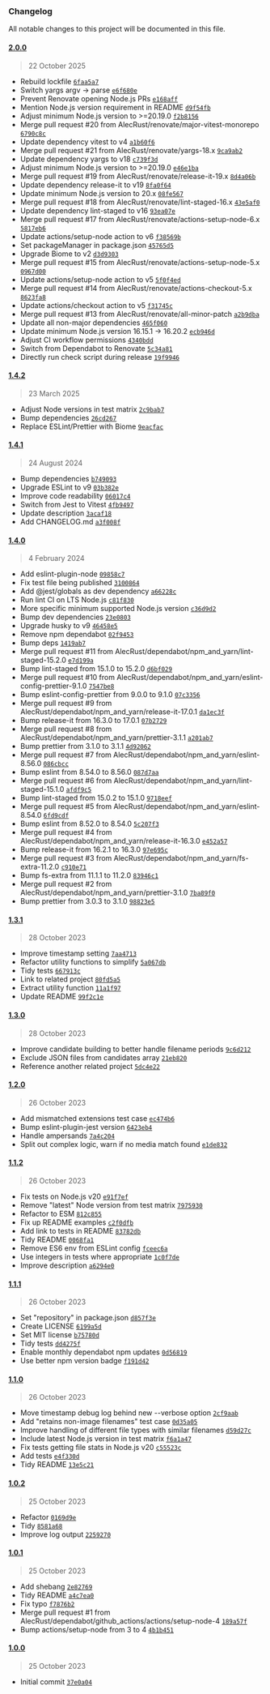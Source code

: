 ### Changelog

All notable changes to this project will be documented in this file.

#### [2.0.0](https://github.com/AlecRust/gphotos-takeout-repair/releases/tag/2.0.0)

> 22 October 2025

- Rebuild lockfile [`6faa5a7`](https://github.com/AlecRust/gphotos-takeout-repair/commit/6faa5a7d3a966e81a78a7379b784c9e076116d60)
- Switch yargs argv -> parse [`e6f680e`](https://github.com/AlecRust/gphotos-takeout-repair/commit/e6f680e2d861f3e91a0f2245812f5776d56c9409)
- Prevent Renovate opening Node.js PRs [`e168aff`](https://github.com/AlecRust/gphotos-takeout-repair/commit/e168aff3e3f3e0eba1db2d8a1916fc089cb00bba)
- Mention Node.js version requirement in README [`d9f54fb`](https://github.com/AlecRust/gphotos-takeout-repair/commit/d9f54fb4fb8248a76365055d955162a281a47879)
- Adjust minimum Node.js version to >=20.19.0 [`f2b8156`](https://github.com/AlecRust/gphotos-takeout-repair/commit/f2b8156baa0e12da3b9fd392d4fc312b4c480385)
- Merge pull request #20 from AlecRust/renovate/major-vitest-monorepo [`6790c8c`](https://github.com/AlecRust/gphotos-takeout-repair/commit/6790c8ce8c0e485d3ededf1da4362ef9aed03b9b)
- Update dependency vitest to v4 [`a1b60f6`](https://github.com/AlecRust/gphotos-takeout-repair/commit/a1b60f6d999ce267e24949ea48489df97c8f5f99)
- Merge pull request #21 from AlecRust/renovate/yargs-18.x [`9ca9ab2`](https://github.com/AlecRust/gphotos-takeout-repair/commit/9ca9ab234e11d7fa094ee1c93cf164b200653e90)
- Update dependency yargs to v18 [`c739f3d`](https://github.com/AlecRust/gphotos-takeout-repair/commit/c739f3d48e3dd1b1b045ce57849b5dab4888a7d3)
- Adjust minimum Node.js version to >=20.19.0 [`e46e1ba`](https://github.com/AlecRust/gphotos-takeout-repair/commit/e46e1ba30b467699e7d2f72c14f9093606952f10)
- Merge pull request #19 from AlecRust/renovate/release-it-19.x [`8d4a06b`](https://github.com/AlecRust/gphotos-takeout-repair/commit/8d4a06b2edf376302afda91deaa8c0771a8d1bf7)
- Update dependency release-it to v19 [`8fa0f64`](https://github.com/AlecRust/gphotos-takeout-repair/commit/8fa0f6449f8c289c2f12c368b111c3f930a2e995)
- Update minimum Node.js version to 20.x [`08fe567`](https://github.com/AlecRust/gphotos-takeout-repair/commit/08fe567975604f72e78144e39696613bc85b320f)
- Merge pull request #18 from AlecRust/renovate/lint-staged-16.x [`43e5af0`](https://github.com/AlecRust/gphotos-takeout-repair/commit/43e5af0a2a6dc366eefdad1637c3c8313e472eb7)
- Update dependency lint-staged to v16 [`93ea07e`](https://github.com/AlecRust/gphotos-takeout-repair/commit/93ea07e25ebea3695f67aa3dbb5f7b2a916bb3dd)
- Merge pull request #17 from AlecRust/renovate/actions-setup-node-6.x [`5817eb6`](https://github.com/AlecRust/gphotos-takeout-repair/commit/5817eb64e4ef903f7ba6eabf9386c8c9109e7e8a)
- Update actions/setup-node action to v6 [`f38569b`](https://github.com/AlecRust/gphotos-takeout-repair/commit/f38569bcc0cb2c0a5d8001f7e644c32b6fdb950e)
- Set packageManager in package.json [`45765d5`](https://github.com/AlecRust/gphotos-takeout-repair/commit/45765d5e4d4ecda288c2582dd7a352be09ebf753)
- Upgrade Biome to v2 [`d3d9303`](https://github.com/AlecRust/gphotos-takeout-repair/commit/d3d93033838ba030f232e7cc2f2255d68af0d76e)
- Merge pull request #15 from AlecRust/renovate/actions-setup-node-5.x [`0967d00`](https://github.com/AlecRust/gphotos-takeout-repair/commit/0967d00940cbef17a1ad877df224a2006f3b1a0d)
- Update actions/setup-node action to v5 [`5f0f4ed`](https://github.com/AlecRust/gphotos-takeout-repair/commit/5f0f4edba91954159f214eea97304fb71a6e5344)
- Merge pull request #14 from AlecRust/renovate/actions-checkout-5.x [`8623fa8`](https://github.com/AlecRust/gphotos-takeout-repair/commit/8623fa8e70077e2e87c7c0893f8669f983597f79)
- Update actions/checkout action to v5 [`f31745c`](https://github.com/AlecRust/gphotos-takeout-repair/commit/f31745c23148c02e23475f568e16cc0f57e1d262)
- Merge pull request #13 from AlecRust/renovate/all-minor-patch [`a2b9dba`](https://github.com/AlecRust/gphotos-takeout-repair/commit/a2b9dba7e85e9729b99027692b1cf363fec40c6e)
- Update all non-major dependencies [`465f060`](https://github.com/AlecRust/gphotos-takeout-repair/commit/465f060bb1b5475ed86a9c064293b607157816b4)
- Update minimum Node.js version 16.15.1 -> 16.20.2 [`ecb946d`](https://github.com/AlecRust/gphotos-takeout-repair/commit/ecb946d85e76ac66d63c21b272160940e8d1925e)
- Adjust CI workflow permissions [`4340bdd`](https://github.com/AlecRust/gphotos-takeout-repair/commit/4340bdd9453b2d2df85329657a5ebdeccef19e84)
- Switch from Dependabot to Renovate [`5c34a81`](https://github.com/AlecRust/gphotos-takeout-repair/commit/5c34a81a018bc41d1122cb436989eb60503ab4b8)
- Directly run check script during release [`19f9946`](https://github.com/AlecRust/gphotos-takeout-repair/commit/19f9946aca7c660cbeb4c66eae0b04decd2a3d46)

#### [1.4.2](https://github.com/AlecRust/gphotos-takeout-repair/releases/tag/1.4.2)

> 23 March 2025

- Adjust Node versions in test matrix [`2c9bab7`](https://github.com/AlecRust/gphotos-takeout-repair/commit/2c9bab7c38dc7b8b385b07f99f5e60c86c6a5f03)
- Bump dependencies [`26cd267`](https://github.com/AlecRust/gphotos-takeout-repair/commit/26cd267ac040579d766818a6fb96788d0a7d158f)
- Replace ESLint/Prettier with Biome [`9eacfac`](https://github.com/AlecRust/gphotos-takeout-repair/commit/9eacfac443d41cd526dabf5b320d376139cf6ecd)

#### [1.4.1](https://github.com/AlecRust/gphotos-takeout-repair/releases/tag/1.4.1)

> 24 August 2024

- Bump dependencies [`b749093`](https://github.com/AlecRust/gphotos-takeout-repair/commit/b749093193859785b9d289ae7c02d5628d08f94b)
- Upgrade ESLint to v9 [`03b382e`](https://github.com/AlecRust/gphotos-takeout-repair/commit/03b382e6880e8d270c0d58b7c0a041172bb866b5)
- Improve code readability [`06017c4`](https://github.com/AlecRust/gphotos-takeout-repair/commit/06017c4f1ee180ea11aebfcea5ac5812f373d81e)
- Switch from Jest to Vitest [`4fb9497`](https://github.com/AlecRust/gphotos-takeout-repair/commit/4fb949712d96fa7eb1fad6c548cb663787dd501b)
- Update description [`3acaf18`](https://github.com/AlecRust/gphotos-takeout-repair/commit/3acaf18649b22b80a2fb38b8c651ca01a8ad4210)
- Add CHANGELOG.md [`a3f008f`](https://github.com/AlecRust/gphotos-takeout-repair/commit/a3f008f9b2aa3878eead17d9aaaa6daa0afaf1f4)

#### [1.4.0](https://github.com/AlecRust/gphotos-takeout-repair/releases/tag/1.4.0)

> 4 February 2024

- Add eslint-plugin-node [`09858c7`](https://github.com/AlecRust/gphotos-takeout-repair/commit/09858c7d11ab875d7fd5a74242652aae46855cb5)
- Fix test file being published [`3100864`](https://github.com/AlecRust/gphotos-takeout-repair/commit/31008647fe4ea29546644f973080cdddbcfa148d)
- Add @jest/globals as dev dependency [`a66228c`](https://github.com/AlecRust/gphotos-takeout-repair/commit/a66228ca14a6d95f2d58b851ce6f67c4d3ac32cf)
- Run lint CI on LTS Node.js [`c81f830`](https://github.com/AlecRust/gphotos-takeout-repair/commit/c81f830b0d8141ebb158011fd21316a325568ac8)
- More specific minimum supported Node.js version [`c36d9d2`](https://github.com/AlecRust/gphotos-takeout-repair/commit/c36d9d25ff2846836ab076b567124e2a930aabb3)
- Bump dev dependencies [`23e0803`](https://github.com/AlecRust/gphotos-takeout-repair/commit/23e080378d94dcb9ff9b280bedcdd66eb43b990b)
- Upgrade husky to v9 [`46458e5`](https://github.com/AlecRust/gphotos-takeout-repair/commit/46458e572d207d0e6d99c6c7b45bd57389a7fc58)
- Remove npm dependabot [`02f9453`](https://github.com/AlecRust/gphotos-takeout-repair/commit/02f945315daf4848193bfc0fc27eaa141bbadd6f)
- Bump deps [`1419ab7`](https://github.com/AlecRust/gphotos-takeout-repair/commit/1419ab7083bc262a5efd9d821cdfd8c9862c7759)
- Merge pull request #11 from AlecRust/dependabot/npm_and_yarn/lint-staged-15.2.0 [`e7d199a`](https://github.com/AlecRust/gphotos-takeout-repair/commit/e7d199a0cb1a92600907384d234aa1212fb06894)
- Bump lint-staged from 15.1.0 to 15.2.0 [`d6bf029`](https://github.com/AlecRust/gphotos-takeout-repair/commit/d6bf0297cae05515c30c0a89c90703ecd3c9d12c)
- Merge pull request #10 from AlecRust/dependabot/npm_and_yarn/eslint-config-prettier-9.1.0 [`7547be8`](https://github.com/AlecRust/gphotos-takeout-repair/commit/7547be8eb18ea63cee568504e7af54fd19f31e55)
- Bump eslint-config-prettier from 9.0.0 to 9.1.0 [`07c3356`](https://github.com/AlecRust/gphotos-takeout-repair/commit/07c3356aa233b99bcb64d3b86a33aac4fe460a66)
- Merge pull request #9 from AlecRust/dependabot/npm_and_yarn/release-it-17.0.1 [`da1ec3f`](https://github.com/AlecRust/gphotos-takeout-repair/commit/da1ec3f96d0cf86202a784f0cba2642ec4ec25f5)
- Bump release-it from 16.3.0 to 17.0.1 [`07b2729`](https://github.com/AlecRust/gphotos-takeout-repair/commit/07b27293c472ad340dd57e792d37eea2973ccf47)
- Merge pull request #8 from AlecRust/dependabot/npm_and_yarn/prettier-3.1.1 [`a201ab7`](https://github.com/AlecRust/gphotos-takeout-repair/commit/a201ab7d1a02a48d56c04999b7ac5994ea0105c0)
- Bump prettier from 3.1.0 to 3.1.1 [`4d92062`](https://github.com/AlecRust/gphotos-takeout-repair/commit/4d92062ec2da9689503985ba72077ae415d2a27b)
- Merge pull request #7 from AlecRust/dependabot/npm_and_yarn/eslint-8.56.0 [`086cbcc`](https://github.com/AlecRust/gphotos-takeout-repair/commit/086cbccd18ddcfb9733ee9c9d6ba89d1b39a2b3a)
- Bump eslint from 8.54.0 to 8.56.0 [`087d7aa`](https://github.com/AlecRust/gphotos-takeout-repair/commit/087d7aa9078703a0fc04af1b557d327bf85b0fc5)
- Merge pull request #6 from AlecRust/dependabot/npm_and_yarn/lint-staged-15.1.0 [`afdf9c5`](https://github.com/AlecRust/gphotos-takeout-repair/commit/afdf9c548a2e6a09c7dc65bb633bfb36ebd6bbaf)
- Bump lint-staged from 15.0.2 to 15.1.0 [`9718eef`](https://github.com/AlecRust/gphotos-takeout-repair/commit/9718eef25562fcaeef87f61038e39a0cdcf42553)
- Merge pull request #5 from AlecRust/dependabot/npm_and_yarn/eslint-8.54.0 [`6fd9cdf`](https://github.com/AlecRust/gphotos-takeout-repair/commit/6fd9cdf3ca179318e0bf667263fcba71d34e3fc2)
- Bump eslint from 8.52.0 to 8.54.0 [`5c207f3`](https://github.com/AlecRust/gphotos-takeout-repair/commit/5c207f3b95e5aef808d01b58c0d22bf26dde263d)
- Merge pull request #4 from AlecRust/dependabot/npm_and_yarn/release-it-16.3.0 [`e452a57`](https://github.com/AlecRust/gphotos-takeout-repair/commit/e452a57c1545bd7228d13074222d43991c9f0030)
- Bump release-it from 16.2.1 to 16.3.0 [`97e695c`](https://github.com/AlecRust/gphotos-takeout-repair/commit/97e695c287a2091d2d425d38e4123b94f9ee0fb5)
- Merge pull request #3 from AlecRust/dependabot/npm_and_yarn/fs-extra-11.2.0 [`c910e71`](https://github.com/AlecRust/gphotos-takeout-repair/commit/c910e71d5a8e04168d1a08a01af2eb042dd5a7aa)
- Bump fs-extra from 11.1.1 to 11.2.0 [`83946c1`](https://github.com/AlecRust/gphotos-takeout-repair/commit/83946c18291ee5bbe42280795ea4e6f4c2f27ba6)
- Merge pull request #2 from AlecRust/dependabot/npm_and_yarn/prettier-3.1.0 [`7ba89f0`](https://github.com/AlecRust/gphotos-takeout-repair/commit/7ba89f00de98924007c1c166657a05524271769b)
- Bump prettier from 3.0.3 to 3.1.0 [`98823e5`](https://github.com/AlecRust/gphotos-takeout-repair/commit/98823e56b0c5adb9286e0034cb6f836c072d3dfa)

#### [1.3.1](https://github.com/AlecRust/gphotos-takeout-repair/releases/tag/1.3.1)

> 28 October 2023

- Improve timestamp setting [`7aa4713`](https://github.com/AlecRust/gphotos-takeout-repair/commit/7aa4713c54b2a1005c718fc16840b8b388f29594)
- Refactor utility functions to simplify [`5a067db`](https://github.com/AlecRust/gphotos-takeout-repair/commit/5a067db96a98401d5830e8fb736f7cf76a78d104)
- Tidy tests [`667913c`](https://github.com/AlecRust/gphotos-takeout-repair/commit/667913ccaa48c8f489d825623f6e56330fd9d3da)
- Link to related project [`80fd5a5`](https://github.com/AlecRust/gphotos-takeout-repair/commit/80fd5a5e52e66bfd5efbf5799cc7939d240e9f14)
- Extract utility function [`11a1f97`](https://github.com/AlecRust/gphotos-takeout-repair/commit/11a1f97847a0284d508857d285a3bbc14308e417)
- Update README [`99f2c1e`](https://github.com/AlecRust/gphotos-takeout-repair/commit/99f2c1e59d0445bde9e60eb7d1a354241ec2321b)

#### [1.3.0](https://github.com/AlecRust/gphotos-takeout-repair/releases/tag/1.3.0)

> 28 October 2023

- Improve candidate building to better handle filename periods [`9c6d212`](https://github.com/AlecRust/gphotos-takeout-repair/commit/9c6d2123fdcccacb07587be7135ffb131ba57579)
- Exclude JSON files from candidates array [`21eb820`](https://github.com/AlecRust/gphotos-takeout-repair/commit/21eb820e97d80722be76bdb97f5bccf8aecd1132)
- Reference another related project [`5dc4e22`](https://github.com/AlecRust/gphotos-takeout-repair/commit/5dc4e223216e0eacc2e2a635674446219f62b722)

#### [1.2.0](https://github.com/AlecRust/gphotos-takeout-repair/releases/tag/1.2.0)

> 26 October 2023

- Add mismatched extensions test case [`ec474b6`](https://github.com/AlecRust/gphotos-takeout-repair/commit/ec474b67410796d4302ea8210c711c0fbf3df5c4)
- Bump eslint-plugin-jest version [`6423eb4`](https://github.com/AlecRust/gphotos-takeout-repair/commit/6423eb462eb9ec46a0028b129f6ae559137434f8)
- Handle ampersands [`7a4c204`](https://github.com/AlecRust/gphotos-takeout-repair/commit/7a4c2041e9ff62e889b1e28f66c98c07b259a6d9)
- Split out complex logic, warn if no media match found [`e1de832`](https://github.com/AlecRust/gphotos-takeout-repair/commit/e1de832b0aa2503b944c82a1c506f997fb83a581)

#### [1.1.2](https://github.com/AlecRust/gphotos-takeout-repair/releases/tag/1.1.2)

> 26 October 2023

- Fix tests on Node.js v20 [`e91f7ef`](https://github.com/AlecRust/gphotos-takeout-repair/commit/e91f7ef19f0a47a573dfe83bc8c0971600c3bac4)
- Remove "latest" Node version from test matrix [`7975930`](https://github.com/AlecRust/gphotos-takeout-repair/commit/79759304573eeb72c094cc7f0f4ee182b6c489d9)
- Refactor to ESM [`812c855`](https://github.com/AlecRust/gphotos-takeout-repair/commit/812c85578ec10c631a79341c3fb94809bf913f62)
- Fix up README examples [`c2f0dfb`](https://github.com/AlecRust/gphotos-takeout-repair/commit/c2f0dfb39353ce6d0f606af6c5b2adf51135c2b7)
- Add link to tests in README [`83782db`](https://github.com/AlecRust/gphotos-takeout-repair/commit/83782db2b6b2a6622ebfdf17ed3342b5ed1692f4)
- Tidy README [`0068fa1`](https://github.com/AlecRust/gphotos-takeout-repair/commit/0068fa171e464601503c37e6612755e760a0e00d)
- Remove ES6 env from ESLint config [`fceec6a`](https://github.com/AlecRust/gphotos-takeout-repair/commit/fceec6a160e86d7600340cdddff3dc479d3e47c9)
- Use integers in tests where appropriate [`1c0f7de`](https://github.com/AlecRust/gphotos-takeout-repair/commit/1c0f7de48d00758eeaf5df3a448154959aead8d3)
- Improve description [`a6294e0`](https://github.com/AlecRust/gphotos-takeout-repair/commit/a6294e0791ec13eeff4ea9ea4da4134eee3dd9c3)

#### [1.1.1](https://github.com/AlecRust/gphotos-takeout-repair/releases/tag/1.1.1)

> 26 October 2023

- Set "repository" in package.json [`d857f3e`](https://github.com/AlecRust/gphotos-takeout-repair/commit/d857f3e553fc68d572fbe31087d2ee2b005e6e49)
- Create LICENSE [`6199a5d`](https://github.com/AlecRust/gphotos-takeout-repair/commit/6199a5dd01da41a508a8e7019880cae5996e2750)
- Set MIT license [`b75780d`](https://github.com/AlecRust/gphotos-takeout-repair/commit/b75780d37524481a20b958e12ca1e0e27eee6df0)
- Tidy tests [`dd4275f`](https://github.com/AlecRust/gphotos-takeout-repair/commit/dd4275fdb8b5dd4e07dbc74568d05648ca5102ff)
- Enable monthly dependabot npm updates [`0d56819`](https://github.com/AlecRust/gphotos-takeout-repair/commit/0d5681919bc3a3e196bd680173796647a85478e4)
- Use better npm version badge [`f191d42`](https://github.com/AlecRust/gphotos-takeout-repair/commit/f191d42a990205424ebc098b62b762be3054df25)

#### [1.1.0](https://github.com/AlecRust/gphotos-takeout-repair/releases/tag/1.1.0)

> 26 October 2023

- Move timestamp debug log behind new --verbose option [`2cf9aab`](https://github.com/AlecRust/gphotos-takeout-repair/commit/2cf9aab43035ed5e6b52dbda1bc9078d404cfbf1)
- Add "retains non-image filenames" test case [`0d35a05`](https://github.com/AlecRust/gphotos-takeout-repair/commit/0d35a054c826d6b2b56c1a8c6f268a735a7a8691)
- Improve handling of different file types with similar filenames [`d59d27c`](https://github.com/AlecRust/gphotos-takeout-repair/commit/d59d27cd741935d0ee7c1d9300fee2174fc51b00)
- Include latest Node.js version in test matrix [`f6a1a47`](https://github.com/AlecRust/gphotos-takeout-repair/commit/f6a1a478da62dd6af94d39cfd0468072a40da6d1)
- Fix tests getting file stats in Node.js v20 [`c55523c`](https://github.com/AlecRust/gphotos-takeout-repair/commit/c55523c28424e6c200750f60a4cf1ee8ba4aca80)
- Add tests [`e4f330d`](https://github.com/AlecRust/gphotos-takeout-repair/commit/e4f330d602b1ef6948928483aa007c598780d2ac)
- Tidy README [`13e5c21`](https://github.com/AlecRust/gphotos-takeout-repair/commit/13e5c214cc9868e74774a82b8356cb889252c92d)

#### [1.0.2](https://github.com/AlecRust/gphotos-takeout-repair/releases/tag/1.0.2)

> 25 October 2023

- Refactor [`0169d9e`](https://github.com/AlecRust/gphotos-takeout-repair/commit/0169d9e54731fa382cdb704d30df746661613c91)
- Tidy [`8581a68`](https://github.com/AlecRust/gphotos-takeout-repair/commit/8581a68d132de8f8e43b3a8f22f9267ecb13c601)
- Improve log output [`2259270`](https://github.com/AlecRust/gphotos-takeout-repair/commit/2259270a11f63e7c8c2c9ad3047234117e70087a)

#### [1.0.1](https://github.com/AlecRust/gphotos-takeout-repair/releases/tag/1.0.1)

> 25 October 2023

- Add shebang [`2e82769`](https://github.com/AlecRust/gphotos-takeout-repair/commit/2e82769fa3a5583fc213b51a777a67c8f8e99e6f)
- Tidy README [`a4c7ea0`](https://github.com/AlecRust/gphotos-takeout-repair/commit/a4c7ea04d6ab3c5063728042c4beb55841d27f3e)
- Fix typo [`f7876b2`](https://github.com/AlecRust/gphotos-takeout-repair/commit/f7876b2de2f1ac48bcad5015e9e439e42256a892)
- Merge pull request #1 from AlecRust/dependabot/github_actions/actions/setup-node-4 [`189a57f`](https://github.com/AlecRust/gphotos-takeout-repair/commit/189a57f93e10d3dead453aded7775f147e488dc3)
- Bump actions/setup-node from 3 to 4 [`4b1b451`](https://github.com/AlecRust/gphotos-takeout-repair/commit/4b1b451777fb861c321c5d6ad329cdc3567bbfb1)

#### [1.0.0](https://github.com/AlecRust/gphotos-takeout-repair/releases/tag/1.0.0)

> 25 October 2023

- Initial commit [`37e0a04`](https://github.com/AlecRust/gphotos-takeout-repair/commit/37e0a04a837a34d76e17244ed82c0a589d1b242d)
